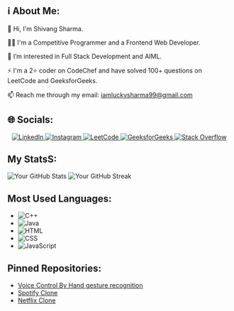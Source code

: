 ## ℹ️ About Me:
👋 Hi, I'm Shivang Sharma.

👨‍💻 I'm a Competitive Programmer and a Frontend Web Developer.  

👀 I’m interested in Full Stack Development and AIML.  

⚡ I'm a 2⭐ coder on CodeChef and have solved 100+ questions on LeetCode and GeeksforGeeks. 

📫 Reach me through my email: iamluckysharma99@gmail.com  



## 🌐 Socials:
<p align="center">
  <a href="https://www.linkedin.com/in/shivang-sharma-9324512a7/">
    <img src="https://img.shields.io/badge/LinkedIn-0A66C2?style=for-the-badge&logo=linkedin&logoColor=white" alt="LinkedIn">
  </a>
  <a href="https://www.instagram.com/itz_shivangg/">
    <img src="https://img.shields.io/badge/Instagram-E4405F?style=for-the-badge&logo=instagram&logoColor=white" alt="Instagram">
  </a>


  <a href="https://leetcode.com/u/SHIVANG26/">
    <img src="https://img.shields.io/badge/LeetCode-F89F1B?style=for-the-badge&logo=leetcode&logoColor=white" alt="LeetCode">
  </a>
  <a href="https://www.geeksforgeeks.org/user/lucky001/">
    <img src="https://img.shields.io/badge/GeeksforGeeks-2F8D46?style=for-the-badge&logo=geeksforgeeks&logoColor=white" alt="GeeksforGeeks">
  </a>
  <a href="https://stackoverflow.com/users/26329350/shivang-sharma">
    <img src="https://img.shields.io/badge/Stack_Overflow-F58025?style=for-the-badge&logo=stackoverflow&logoColor=white" alt="Stack Overflow">
  </a>
</p>




## My StatsS:
![Your GitHub Stats](https://github-readme-stats.vercel.app/api?username=shivangsharma26&show_icons=true)
![Your GitHub Streak](https://github-readme-streak-stats.herokuapp.com/?user=shivangsharma26)



## Most Used Languages:

- ![C++](https://img.shields.io/badge/C++-blue)
- ![Java](https://img.shields.io/badge/Java-orange)
- ![HTML](https://img.shields.io/badge/HTML-red)
- ![CSS](https://img.shields.io/badge/CSS-purple)
- ![JavaScript](https://img.shields.io/badge/JavaScript-yellow)

## Pinned Repositories:
- [Voice Control By Hand gesture recognition](https://github.com/ShivangSharma26/voice-control-by-hand-gesture-recognition/blob/main/README.md)
- [Spotify Clone](https://github.com/ShivangSharma26/spotify-clone-using-frontend-web-development/blob/main/README.md)
- [Netflix Clone](https://github.com/ShivangSharma26/Netflix-clone-using-frontend-web-development/blob/main/README.md)

